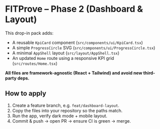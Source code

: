 # FITProve – Phase 2 (Dashboard & Layout)

This drop-in pack adds:
- A reusable `KpiCard` component (`src/components/ui/KpiCard.tsx`)
- A simple `ProgressCircle` SVG (`src/components/ui/ProgressCircle.tsx`)
- A minimal `AppShell` layout (`src/layout/AppShell.tsx`)
- An updated `Home` route using a responsive KPI grid (`src/routes/Home.tsx`)

**All files are framework-agnostic (React + Tailwind) and avoid new third-party deps.**

## How to apply
1. Create a feature branch, e.g. `feat/dashboard-layout`.
2. Copy the files into your repository so the paths match.
3. Run the app, verify dark mode + mobile layout.
4. Commit & push → open PR → ensure CI is green → merge.